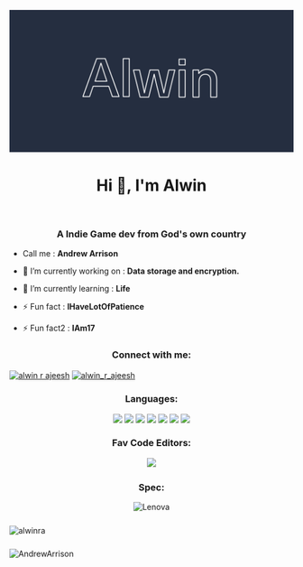 ![Alwin](https://raw.githubusercontent.com/AlwinRA/AlwinRA/909502dd8f84dddde183f7039035a19cdb8884b2/Alwin.svg)
<p align="center">

</p>
<h1 align="center">Hi 👋, I'm Alwin</h1>
</br>

<h3 align="center">A Indie Game dev from God's own country</h3>

- Call me : **Andrew Arrison**

- 🔭 I’m currently working on :  **Data storage and encryption.**

- 🌱 I’m currently learning : **Life**

- ⚡ Fun fact : **IHaveLotOfPatience**
- ⚡ Fun fact2 : **IAm17**

<h3 align="center">Connect with me:</h3>
<p align="center">

<a href="https://facebook.com/alwin.rajeesh" target="blank"><img align="center" src="https://img.shields.io/badge/Facebook-1877F2?style=for-the-badge&logo=facebook&logoColor=white" alt="alwin r ajeesh" height="30" /></a>
<a href="https://instagram.com/alwin_r_ajeesh" target="blank"><img align="center" src="https://img.shields.io/badge/Instagram-E4405F?style=for-the-badge&logo=instagram&logoColor=white" alt="alwin_r_ajeesh" height="30"/></a>
</p>

<h3 align="center">Languages:</h3>
<div align="center">
    <img src="https://img.shields.io/badge/Python-FFD43B?style=for-the-badge&logo=python&logoColor=blue"  />
    <img src="https://img.shields.io/badge/PHP-777BB4?style=for-the-badge&logo=php&logoColor=whit"  />
    <img src="https://img.shields.io/badge/HTML5-E34F26?style=for-the-badge&logo=html5&logoColor=white" />
    <img src="https://img.shields.io/badge/JavaScript-323330?style=for-the-badge&logo=javascript&logoColor=F7DF1E"  />
    <img src="https://img.shields.io/badge/CSS3-1572B6?style=for-the-badge&logo=css3&logoColor=white"  />
    <img src="https://img.shields.io/badge/C%2B%2B-00599C?style=for-the-badge&logo=c%2B%2B&logoColor=white" />
    <img src="https://img.shields.io/badge/Lua-2C2D72?style=for-the-badge&logo=lua&logoColor=white"/>
</div>





###  

<h3 align="center">Fav Code Editors:</h3>

<div align="center">
    <img src="https://img.shields.io/badge/sublime_text-%23575757.svg?&style=for-the-badge&logo=sublime-text&logoColor=important" />
</div>

###  

<h3 align="center">Spec:</h3>
<div align="center">
    <img src="https://img.shields.io/badge/lenovo%20laptop-E2231A?style=for-the-badge&logo=lenovo&logoColor=white" alt="Lenova" />
</div>

###  

<p><img align="center" src="https://github-readme-stats.vercel.app/api/top-langs?username=alwinra&show_icons=true&locale=en&layout=compact" alt="alwinra" /></p>

###  

<p><img align="center" src="https://github-readme-streak-stats.herokuapp.com/?user=AndrewArrison&" alt="AndrewArrison" /></p>
